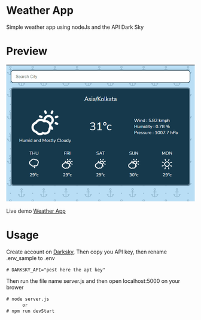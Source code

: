 # Weather App

Simple weather app using nodeJs and the API Dark Sky

# Preview

<img src="preview/preview.gif" alt="Screenshot">

Live demo [Weather App](https://darksky-weather-forecast.herokuapp.com/)

# Usage

Create account on [Darksky](https://darksky.net),
Then copy you API key, then rename .env_sample to .env

    # DARKSKY_API="pest here the apt key"

Then run the file name server.js and then open localhost:5000 on your brower

    # node server.js
          or
    # npm run devStart
